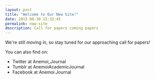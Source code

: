```yaml
---
layout: post
title: "Welcome to Our New Site!"
date: 2015-08-30 15:32:45
permalink: new-site
description: Call for papers coming papers
---
```

We're still moving in, so stay tuned for our approaching call for papers!

You can also find on:
* Twitter at Anemoi_Journal
* Tumblr at AnemoiAcademicJournal
* Facebook at Anemoi.Journal

